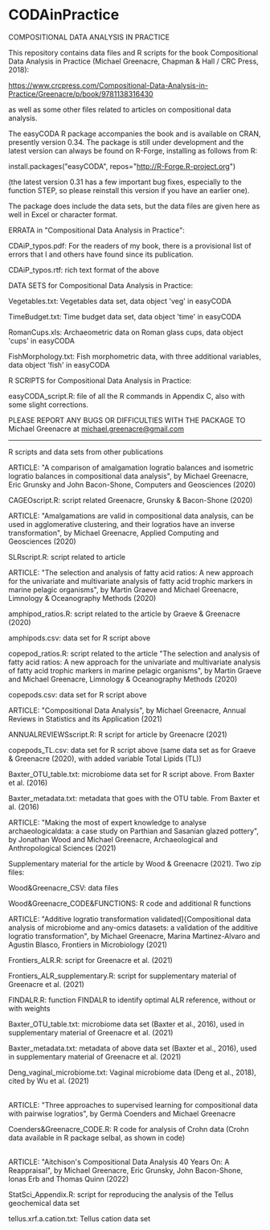 # CODAinPractice
COMPOSITIONAL DATA ANALYSIS IN PRACTICE

This repository contains data files and R scripts for the book Compositional Data Analysis in Practice (Michael Greenacre, Chapman & Hall / CRC Press, 2018):

  https://www.crcpress.com/Compositional-Data-Analysis-in-Practice/Greenacre/p/book/9781138316430

as well as some other files related to articles on compositional data analysis.

The easyCODA R package accompanies the book and is available on CRAN, presently version 0.34.
The package is still under development and the latest version can always be found on R-Forge, installing as follows from R:

  install.packages("easyCODA", repos="http://R-Forge.R-project.org")

(the latest version 0.31 has a few important bug fixes, especially to the function STEP, so please reinstall this version if you have an earlier one).

The package does include the data sets, but the data files are given here as well in Excel or character format.


ERRATA in "Compositional Data Analysis in Practice":

CDAiP_typos.pdf: For the readers of my book, there is a provisional list of errors that I and others have found since its publication.

CDAiP_typos.rtf: rich text format of the above


DATA SETS for Compositional Data Analysis in Practice:

Vegetables.txt: Vegetables data set, data object 'veg' in easyCODA

TimeBudget.txt: Time budget data set, data object 'time' in easyCODA

RomanCups.xls:  Archaeometric data on Roman glass cups, data object 'cups' in easyCODA

FishMorphology.txt: Fish morphometric data, with three additional variables, data object 'fish' in easyCODA 


R SCRIPTS for Compositional Data Analysis in Practice:

easyCODA_script.R: file of all the R commands in Appendix C, also with some slight corrections.

PLEASE REPORT ANY BUGS OR DIFFICULTIES WITH THE PACKAGE TO Michael Greenacre at michael.greenacre@gmail.com

-----------------------------------------------------------------------------------------------------------

R scripts and data sets from other publications

ARTICLE: "A comparison of amalgamation logratio balances and isometric logratio balances in compositional data analysis", by Michael Greenacre, Eric Grunsky and John Bacon-Shone, Computers and Geosciences (2020)

CAGEOscript.R: script related Greenacre, Grunsky & Bacon-Shone (2020) 


ARTICLE: "Amalgamations are valid in compositional data analysis, can be used in agglomerative clustering, and their logratios have an inverse transformation", by Michael Greenacre, Applied Computing and Geosciences (2020)

SLRscript.R: script related to article 


ARTICLE: "The selection and analysis of fatty acid ratios: A new approach for the univariate and multivariate analysis of fatty acid trophic markers in marine pelagic organisms", by Martin Graeve and Michael Greenacre, Limnology & Oceanography Methods (2020)

amphipod_ratios.R: script related to the article by Graeve & Greenacre (2020)

amphipods.csv: data set for R script above

copepod_ratios.R: script related to the article "The selection and analysis of fatty acid ratios: A new approach for the univariate and multivariate analysis of fatty acid trophic markers in marine pelagic organisms", by Martin Graeve and Michael Greenacre, Limnology & Oceanography Methods (2020)

copepods.csv: data set for R script above


ARTICLE: "Compositional Data Analysis", by Michael Greenacre, Annual Reviews in Statistics and its Application (2021)

ANNUALREVIEWSscript.R: R script for  article by Greenacre (2021)

copepods_TL.csv: data set for R script above (same data set as for Graeve & Greenacre (2020), with added variable Total Lipids (TL))

Baxter_OTU_table.txt: microbiome data set for R script above. From Baxter et al. (2016)

Baxter_metadata.txt: metadata that goes with the OTU table. From Baxter et al. (2016)


ARTICLE: "Making the most of expert knowledge to analyse archaeologicaldata: a case study on Parthian and Sasanian glazed pottery", by Jonathan Wood and Michael Greenacre, Archaeological and Anthropological Sciences (2021)

Supplementary material for the article by Wood & Greenacre (2021). Two zip files:

Wood&Greenacre_CSV: data files 

Wood&Greenacre_CODE&FUNCTIONS: R code and additional R functions


ARTICLE: "Additive logratio transformation validated]{Compositional data analysis of microbiome and any-omics datasets: a validation of the additive logratio transformation", by Michael Greenacre, Marina Martinez-Alvaro and Agustin Blasco, Frontiers in Microbiology (2021)

Frontiers_ALR.R: script for Greenacre et al. (2021)

Frontiers_ALR_supplementary.R: script for supplementary material of Greenacre et al. (2021)

FINDALR.R: function FINDALR to identify optimal ALR reference, without or with weights

Baxter_OTU_table.txt: microbiome data set (Baxter et al., 2016), used in supplementary material of Greenacre et al. (2021)

Baxter_metadata.txt: metadata of above data set (Baxter et al., 2016), used in supplementary material of Greenacre et al. (2021)

Deng_vaginal_microbiome.txt: Vaginal microbiome data (Deng et al., 2018), cited by Wu et al. (2021)

  \
ARTICLE: "Three approaches to supervised learning for compositional data with pairwise logratios", by Germà Coenders and Michael Greenacre

Coenders&Greenacre_CODE.R: R code for analysis of Crohn data (Crohn data available in R package selbal, as shown in code)

  \
ARTICLE: "Aitchison's Compositional Data Analysis 40 Years On: A Reappraisal", by Michael Greenacre, Eric Grunsky, John Bacon-Shone, Ionas Erb and Thomas Quinn (2022)

StatSci_Appendix.R: script for reproducing the analysis of the Tellus geochemical data set

tellus.xrf.a.cation.txt: Tellus cation data set
